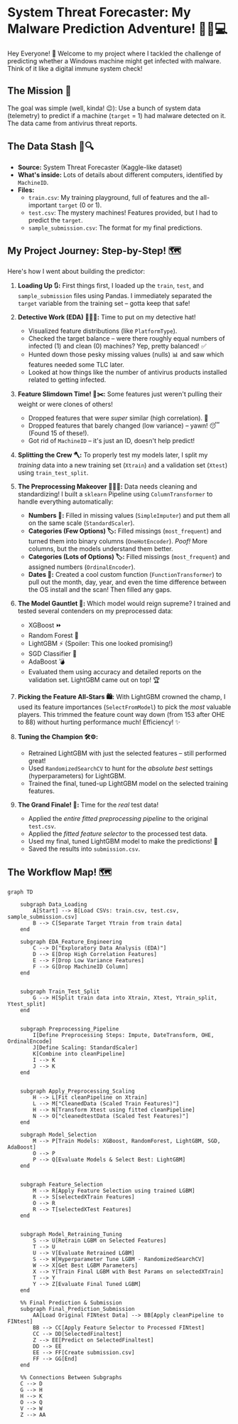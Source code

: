 # System Threat Forecaster: My Malware Prediction Adventure! 🚀🦠💻

Hey Everyone! 👋 Welcome to my project where I tackled the challenge of predicting whether a Windows machine might get infected with malware. Think of it like a digital immune system check!

## The Mission 🎯

The goal was simple (well, kinda! 😉): Use a bunch of system data (telemetry) to predict if a machine (`target` = 1) had malware detected on it. The data came from antivirus threat reports.

## The Data Stash 💾🔍

*   **Source:** System Threat Forecaster (Kaggle-like dataset)
*   **What's inside:** Lots of details about different computers, identified by `MachineID`.
*   **Files:**
    *   `train.csv`: My training playground, full of features and the all-important `target` (0 or 1).
    *   `test.csv`: The mystery machines! Features provided, but I had to predict the `target`.
    *   `sample_submission.csv`: The format for my final predictions.

## My Project Journey: Step-by-Step! 🗺️

Here's how I went about building the predictor:

1.  **Loading Up 🔃:** First things first, I loaded up the `train`, `test`, and `sample_submission` files using Pandas. I immediately separated the `target` variable from the training set – gotta keep that safe!

2.  **Detective Work (EDA) 🕵️‍♂️🔬:** Time to put on my detective hat!
    *   Visualized feature distributions (like `PlatformType`).
    *   Checked the target balance – were there roughly equal numbers of infected (1) and clean (0) machines? Yep, pretty balanced! ✅
    *   Hunted down those pesky missing values (nulls) 📊 and saw which features needed some TLC later.
    *   Looked at how things like the number of antivirus products installed related to getting infected.

3.  **Feature Slimdown Time! 💪✂️:** Some features just weren't pulling their weight or were clones of others!
    *   Dropped features that were *super* similar (high correlation). 👋
    *   Dropped features that barely changed (low variance) – yawn! 😴 (Found 15 of these!).
    *   Got rid of `MachineID` – it's just an ID, doesn't help predict!

4.  **Splitting the Crew 🪓:** To properly test my models later, I split my *training* data into a new training set (`Xtrain`) and a validation set (`Xtest`) using `train_test_split`.

5.  **The Preprocessing Makeover 🤖🔧✨:** Data needs cleaning and standardizing! I built a `sklearn` Pipeline using `ColumnTransformer` to handle everything automatically:
    *   **Numbers 🔢:** Filled in missing values (`SimpleImputer`) and put them all on the same scale (`StandardScaler`).
    *   **Categories (Few Options) 🏷️:** Filled missings (`most_frequent`) and turned them into binary columns (`OneHotEncoder`). *Poof!* More columns, but the models understand them better.
    *   **Categories (Lots of Options) 🏷️:** Filled missings (`most_frequent`) and assigned numbers (`OrdinalEncoder`).
    *   **Dates 📅:** Created a cool custom function (`FunctionTransformer`) to pull out the month, day, year, and even the time difference between the OS install and the scan! Then filled any gaps.

6.  **The Model Gauntlet 🥊:** Which model would reign supreme? I trained and tested several contenders on my preprocessed data:
    *   XGBoost ⏩
    *   Random Forest 🌳
    *   LightGBM ⚡ (Spoiler: This one looked promising!)
    *   SGD Classifier 🗿
    *   AdaBoost 💣
    *   Evaluated them using accuracy and detailed reports on the validation set. LightGBM came out on top! 🏆

7.  **Picking the Feature All-Stars 🛍️:** With LightGBM crowned the champ, I used its feature importances (`SelectFromModel`) to pick the *most* valuable players. This trimmed the feature count way down (from 153 after OHE to 88) without hurting performance much! Efficiency! ✨

8.  **Tuning the Champion 🛠️⚙️:**
    *   Retrained LightGBM with just the selected features – still performed great!
    *   Used `RandomizedSearchCV` to hunt for the *absolute best* settings (hyperparameters) for LightGBM.
    *   Trained the final, tuned-up LightGBM model on the selected training features.

9.  **The Grand Finale! 🎉:** Time for the *real* test data!
    *   Applied the *entire fitted preprocessing pipeline* to the original `test.csv`.
    *   Applied the *fitted feature selector* to the processed test data.
    *   Used my final, tuned LightGBM model to make the predictions! 🔮
    *   Saved the results into `submission.csv`.

## The Workflow Map! 🗺️
```mermaid
graph TD
    
    subgraph Data_Loading
        A[Start] --> B[Load CSVs: train.csv, test.csv, sample_submission.csv]
        B --> C[Separate Target Ytrain from train data]
    end

    subgraph EDA_Feature_Engineering
        C --> D["Exploratory Data Analysis (EDA)"]
        D --> E[Drop High Correlation Features]
        E --> F[Drop Low Variance Features]
        F --> G[Drop MachineID Column]
    end


    subgraph Train_Test_Split   
        G --> H[Split train data into Xtrain, Xtest, Ytrain_split, Ytest_split]
    end

    
    subgraph Preprocessing_Pipeline
        I[Define Preprocessing Steps: Impute, DateTransform, OHE, OrdinalEncode]
        J[Define Scaling: StandardScaler]
        K[Combine into cleanPipeline]
        I --> K
        J --> K
    end


    subgraph Apply_Preprocessing_Scaling    
        H --> L[Fit cleanPipeline on Xtrain]
        L --> M["CleanedData (Scaled Train Features)"]
        H --> N[Transform Xtest using fitted cleanPipeline]
        N --> O["cleanedtestData (Scaled Test Features)"]
    end

    subgraph Model_Selection
        M --> P[Train Models: XGBoost, RandomForest, LightGBM, SGD, AdaBoost]
        O --> P
        P --> Q[Evaluate Models & Select Best: LightGBM]
    end


    subgraph Feature_Selection
        M --> R[Apply Feature Selection using trained LGBM]
        R --> S[selectedXTrain Features]
        O --> R
        R --> T[selectedXTest Features]
    end


    subgraph Model_Retraining_Tuning
        S --> U[Retrain LGBM on Selected Features]
        T --> U
        U --> V[Evaluate Retrained LGBM]
        S --> W[Hyperparameter Tune LGBM - RandomizedSearchCV]
        W --> X[Get Best LGBM Parameters]
        X --> Y[Train Final LGBM with Best Params on selectedXTrain]
        T --> Y
        Y --> Z[Evaluate Final Tuned LGBM]
    end

    %% Final Prediction & Submission
    subgraph Final_Prediction_Submission
        AA[Load Original FINtest Data] --> BB[Apply cleanPipeline to FINtest]
        BB --> CC[Apply Feature Selector to Processed FINtest]
        CC --> DD[SelectedFinaltest]
        Z --> EE[Predict on SelectedFinaltest]
        DD --> EE
        EE --> FF[Create submission.csv]
        FF --> GG[End]
    end

    %% Connections Between Subgraphs
    C --> D
    G --> H
    H --> K
    O --> Q
    V --> W
    Z --> AA
```
